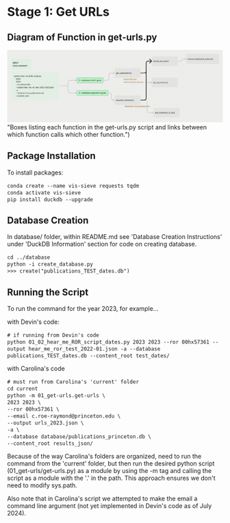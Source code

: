 # Stage 1: Get URLs

## Diagram of Function in get-urls.py

![Alt](../../images/function-diagram_get-urls.py.png) "Boxes listing each function in the get-urls.py script and links between which function calls which other function.")


## Package Installation

To install packages:

```
conda create --name vis-sieve requests tqdm
conda activate vis-sieve
pip install duckdb --upgrade
```

## Database Creation

In database/ folder, within README.md see 'Database Creation Instructions' under 'DuckDB Information' section for code on creating database.
```
cd ../database
python -i create_database.py
>>> create("publications_TEST_dates.db")
```

## Running the Script

To run the command for the year 2023, for example...

with Devin's code:
```
# if running from Devin's code
python 01_02_hear_me_ROR_script_dates.py 2023 2023 --ror 00hx57361 --output hear_me_ror_test_2022-01.json -a --database publications_TEST_dates.db --content_root test_dates/
```

with Carolina's code
```
# must run from Carolina's 'current' folder
cd current
python -m 01_get-urls.get-urls \
2023 2023 \
--ror 00hx57361 \
--email c.roe-raymond@princeton.edu \
--output urls_2023.json \
-a \
--database database/publications_princeton.db \
--content_root results_json/ 
```

Because of the way Carolina's folders are organized, need to run the command from the 'current' folder, but then run the desired python script (01_get-urls/get-urls.py) as a module by using the -m tag and calling the script as a module  with the '.' in the path. This approach ensures we don't need to modify sys.path.

Also note that in Carolina's script we attempted to make the email a command line argument (not yet implemented in Devin's code as of July 2024).

